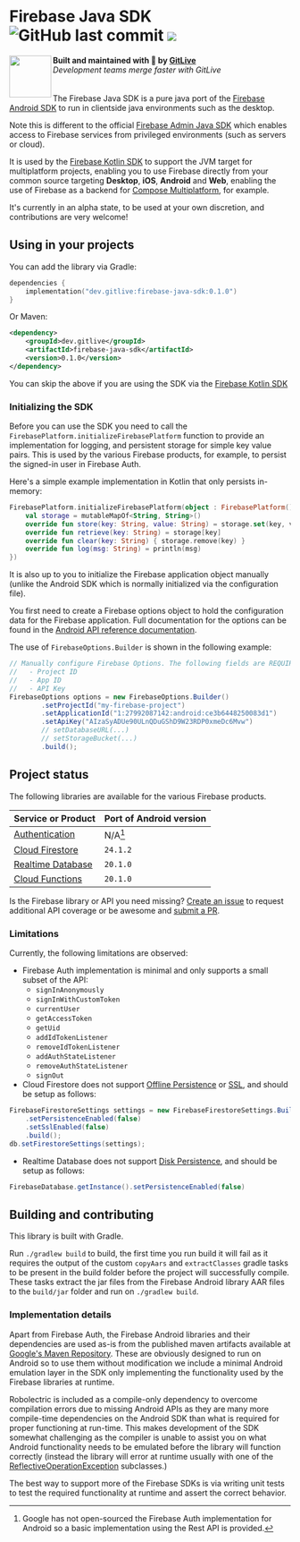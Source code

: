 <h1 align="left">Firebase Java SDK <img alt="GitHub last commit" src="https://img.shields.io/github/last-commit/gitliveapp/firebase-java-sdk?style=flat-square"> <a href="https://git.live"><img src="https://img.shields.io/badge/collaborate-on%20gitlive-blueviolet?style=flat-square"></a></h1>
<img align="left" width="75px" src="https://avatars2.githubusercontent.com/u/42865805?s=200&v=4"> 
  <b>Built and maintained with 🧡 by <a href="https://git.live">GitLive</a></b><br/>
  <i>Development teams merge faster with GitLive</i><br/>
<br/>
<br/>
The Firebase Java SDK is a pure java port of the <a href="https://github.com/firebase/firebase-android-sdk">Firebase Android SDK</a> 
to run in clientside java environments such as the desktop.

Note this is different to the official [Firebase Admin Java SDK](https://github.com/firebase/firebase-admin-java) which enables access 
to Firebase services from privileged environments (such as servers or cloud).

It is used by the <a href="https://github.com/GitLiveApp/firebase-kotlin-sdk">Firebase Kotlin SDK</a> to support the JVM target for 
multiplatform projects, enabling you to use Firebase directly from your common source targeting <strong>Desktop</strong>, 
<strong>iOS</strong>, <strong>Android</strong> and <strong>Web</strong>, enabling the use of Firebase as a backend for 
<a href="https://www.jetbrains.com/lp/compose-multiplatform/">Compose Multiplatform</a>, for example.

It's currently in an alpha state, to be used at your own discretion, and contributions are very welcome! 

## Using in your projects

You can add the library via Gradle:

```kotlin
dependencies {
    implementation("dev.gitlive:firebase-java-sdk:0.1.0")
}
```

Or Maven:

```xml
<dependency>
    <groupId>dev.gitlive</groupId>
    <artifactId>firebase-java-sdk</artifactId>
    <version>0.1.0</version>
</dependency>
```

You can skip the above if you are using the SDK via the <a href="https://github.com/GitLiveApp/firebase-kotlin-sdk">Firebase Kotlin SDK</a> 

### Initializing the SDK

Before you can use the SDK you need to call the `FirebasePlatform.initializeFirebasePlatform` function to provide an implementation for 
logging, and persistent storage for simple key value pairs. This is used by the various Firebase products, for example, to persist the 
signed-in user in Firebase Auth.

Here's a simple example implementation in Kotlin that only persists in-memory:

```kotlin
FirebasePlatform.initializeFirebasePlatform(object : FirebasePlatform() {
    val storage = mutableMapOf<String, String>()
    override fun store(key: String, value: String) = storage.set(key, value)
    override fun retrieve(key: String) = storage[key]
    override fun clear(key: String) { storage.remove(key) }
    override fun log(msg: String) = println(msg)
})
```

It is also up to you to initialize the Firebase application object manually (unlike the Android SDK which is normally initialized via 
the configuration file). 

You first need to create a Firebase options object to hold the configuration data for the Firebase application. Full documentation for 
the options can be found in the [Android API reference documentation](https://firebase.google.com/docs/reference/android/com/google/firebase/FirebaseOptions.Builder).

The use of `FirebaseOptions.Builder` is shown in the following example:

```java
// Manually configure Firebase Options. The following fields are REQUIRED:
//   - Project ID
//   - App ID
//   - API Key
FirebaseOptions options = new FirebaseOptions.Builder()
        .setProjectId("my-firebase-project")
        .setApplicationId("1:27992087142:android:ce3b6448250083d1")
        .setApiKey("AIzaSyADUe90ULnQDuGShD9W23RDP0xmeDc6Mvw")
        // setDatabaseURL(...)
        // setStorageBucket(...)
        .build();
```

## Project status

The following libraries are available for the various Firebase products.

| Service or Product	                                                          | Port of Android version | 
|---------------------------------------------------------------------------------|:------------------------|
| [Authentication](https://firebase.google.com/docs/auth)                         |  N/A[^1]                |
| [Cloud Firestore](https://firebase.google.com/docs/firestore)                   | `24.1.2`                |
| [Realtime Database](https://firebase.google.com/docs/database)                  | `20.1.0`                |
| [Cloud Functions](https://firebase.google.com/docs/functions)                   | `20.1.0`                |

[^1]: Google has not open-sourced the Firebase Auth implementation for Android so a basic implementation using the Rest API is provided.

Is the Firebase library or API you need missing? [Create an issue](https://github.com/GitLiveApp/firebase-java-sdk/issues/new?labels=API+coverage&template=increase-api-coverage.md&title=Add+%5Bclass+name%5D.%5Bfunction+name%5D+to+%5Blibrary+name) to request additional API coverage or be awesome and [submit a PR](https://github.com/GitLiveApp/firebase-java-sdk/fork).

### Limitations

Currently, the following limitations are observed:

* Firebase Auth implementation is minimal and only supports a small subset of the API:
  - `signInAnonymously`
  - `signInWithCustomToken`
  - `currentUser`
  - `getAccessToken`
  - `getUid`
  - `addIdTokenListener`
  - `removeIdTokenListener`
  - `addAuthStateListener`
  - `removeAuthStateListener`
  - `signOut`
* Cloud Firestore does not support [Offline Persistence](https://firebase.google.com/docs/firestore/manage-data/enable-offline#configure_offline_persistence) or [SSL](https://firebase.google.com/docs/reference/android/com/google/firebase/firestore/FirebaseFirestoreSettings.Builder#setSslEnabled(boolean)), and should be setup as follows:
```java
FirebaseFirestoreSettings settings = new FirebaseFirestoreSettings.Builder(db.getFirestoreSettings())
    .setPersistenceEnabled(false)
    .setSslEnabled(false)
    .build();
db.setFirestoreSettings(settings);
```
* Realtime Database does not support [Disk Persistence](https://firebase.google.com/docs/database/android/offline-capabilities), and should be setup as follows:
```java
FirebaseDatabase.getInstance().setPersistenceEnabled(false)
```

## Building and contributing

This library is built with Gradle. 

Run `./gradlew build` to build, the first time you run build it will fail as it requires the output of the custom `copyAars` and `extractClasses` 
gradle tasks to be present in the build folder before the project will successfully compile. These tasks extract the jar files from the 
Firebase Android library AAR files to the `build/jar` folder and run on `./gradlew build`.

### Implementation details

Apart from Firebase Auth, the Firebase Android libraries and their dependencies are used as-is from the published maven artifacts available
at [Google's Maven Repository](https://maven.google.com). These are obviously designed to run on Android so to use them without modification we 
include a minimal Android emulation layer in the SDK only implementing the functionality used by the Firebase libraries at runtime.

Robolectric is included as a compile-only dependency to overcome compilation errors due to missing Android APIs as they are many more 
compile-time dependencies on the Android SDK than what is required for proper functioning at run-time. This makes development of the SDK 
somewhat challenging as the compiler is unable to assist you on what Android functionality needs to be emulated before the library will 
function correctly (instead the library will error at runtime usually with one of the [ReflectiveOperationException](https://docs.oracle.com/javase%2F7%2Fdocs%2Fapi%2F%2F/java/lang/ReflectiveOperationException.html) subclasses.)

The best way to support more of the Firebase SDKs is via writing unit tests to test the required functionality at 
runtime and assert the correct behavior.

